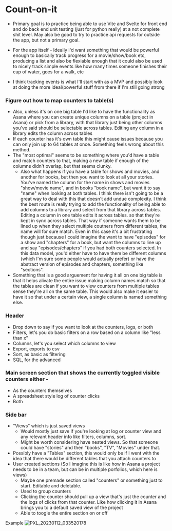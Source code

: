 # Count-on-it

* Primary goal is to practice being able to use Vite and Svelte for front end and do back end unit testing (just for python really) at a not complete shit level. May also be good to try to practice api requests for outside the app, but not a primary goal.

* For the app itself - Ideally I'd want something that would be powerful enough to basically track progress for a movie/show/book etc, producing a list and also be flexiable enough that it could also be used to nicely track simple events like how many times someone finishes their cup of water, goes for a walk, etc

* I think tracking events is what I'll start with as a MVP and possibly look at doing the more ideal/powerful stuff from there if I'm still going strong

  
### Figure out how to map counters to table(s)
  * Also, unless it's on one big table I'd like to have the functionality as Asana where you can create unique columns on a table (project in Asana) or pick from a library, with that library just being other columns you've said should be selectable across tables. Editing any column in a library edits the column across tables
  * If each counter has it's own table this might cause issues because you can only join up to 64 tables at once. Something feels wrong about this method.
  * The "most optimal" seems to be something where you'd have a table and match counters to that, making a new table if enough of the columns didn't overlap, but that seems clunky.
    * Also what happens if you have a table for shows and movies, and another for books, but then you want to look at all your stories. You've named the column for the name in shows and movies "show/movie name", and in books "book name", but want it to say "name" when looking at both tables. I think there isn't going to be a great way to deal with this that doesn't add undue complexity. I think the best route is really trying to add the functionality of being able to add columns to a library and select from that library across tables. Editing a column in one table edits it across tables. so that they're kept in sync across tables. That way if someone wants them to be lined up when they select multiple coutners from different tables, the name will for sure match. Even in this case it's a bit frustrating though just because I could imagine the want to have "episodes" for a show and "chapters" for a book, but want the columns to line up and say "episodes/chapters" if you had both counters selected. In this data model, you'd either have to have them be different columns (which I'm sure some people would actually prefer) or have the abstract version of episodes and chapters, something like "sections".
  * Something that is a good arguement for having it all on one big table is that it helps alivate the entire issue making column names match so that the tables are clean if you want to view counters from multiple tables sense they're all on the same table. This would also make it easier to have it so that under a certain view, a single column is named something else.

### Header
  * Drop down to say if you want to look at the counters, logs, or both
  * Filters, let's you do basic filters on a row based on a column like "less than x"
  * Columns, let's you select which columns to view
  * Export, exports to csv
  * Sort, as basic as filtering
  * SQL, for the advanced

### Main screen section that shows the currently toggled visible counters either -
  * As the counters themselves
  * A spreadsheet style log of counter clicks
  * Both

### Side bar
  * "Views" which is just saved views
      * Would mostly just save if you're looking at log or counter view and any relevant header info like filters, columns, sort.
      * Might be worth considering have nested views. So that someone could have "stories" and then "books", "TV", "Movies" under that.
  * Possibly have a "Tables" section, this would only be if I went with the idea that there would be different tables that you attach counters to
  * User created sections (So I imagine this is like how in Asana a project needs to be in a team, but can be in multiple porfolios, which here is views)
      * Maybe one premade section called "counters" or something just to start. Editable and deletable.
      * Used to group counters
      * Clicking the counter should pull up a view that's just the counter and the logs of clicks from that counter. Like how clicking it in Asana brings you to a default saved view of the project
      * Able to toogle the entire section on or off
      
      
Example 
![PXL_20230112_033520178](https://user-images.githubusercontent.com/85081861/211969887-edb5ce13-9ef9-4cfa-9b76-d8bd4656699e.jpg)
